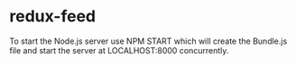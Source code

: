 # redux-feed

To start the Node.js server use NPM START which will create the Bundle.js file and start the server at LOCALHOST:8000 concurrently.